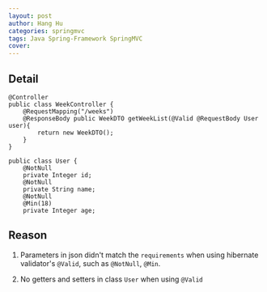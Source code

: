 ```yaml
---
layout: post
author: Hang Hu
categories: springmvc
tags: Java Spring-Framework SpringMVC 
cover: 
---
```


## Detail

```
@Controller
public class WeekController {
	@RequestMapping("/weeks")
	@ResponseBody public WeekDTO getWeekList(@Valid @RequestBody User user){
		return new WeekDTO();
	}
}
```

```
public class User {
    @NotNull
    private Integer id;
    @NotNull
    private String name;
    @NotNull
    @Min(18)
    private Integer age;
```

## Reason

1. Parameters in json didn't match the `requirements` when using hibernate validator's `@Valid`, such as `@NotNull`, `@Min`.

2. No getters and setters in class `User` when using `@Valid`
